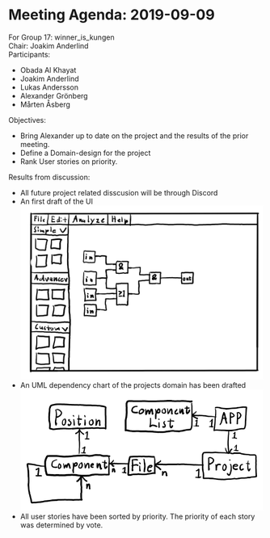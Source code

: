 # Meeting Agenda: 2019-09-09  
For Group 17: winner_is_kungen  
Chair: Joakim Anderlind  
Participants: 
* Obada Al Khayat
* Joakim Anderlind  
* Lukas Andersson  
* Alexander Grönberg  
* Mårten Åsberg

Objectives:
* Bring Alexander up to date on the project and the results of the prior meeting.
* Define a Domain-design for the project
* Rank User stories on priority.

Results from discussion:
* All future project related disscusion will be through Discord
* An first draft of the UI ![link to ui](https://raw.githubusercontent.com/winner-is-kungen/TDA367Document/master/GUI%20Design/GUI%20Design.png)
* An UML dependency chart of the projects domain has been drafted
![link_to_domain](https://raw.githubusercontent.com/winner-is-kungen/TDA367Document/master/DomainModel/DomainDesign.png)
* All user stories have been sorted by priority.
The priority of each story was determined by vote.
